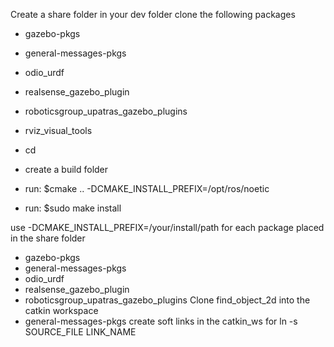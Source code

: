 Create a share folder in your dev folder
clone the following packages
- gazebo-pkgs
- general-messages-pkgs
- odio_urdf
- realsense_gazebo_plugin
- roboticsgroup_upatras_gazebo_plugins
- rviz_visual_tools

- cd <package name>
- create a build folder
- run: $cmake .. -DCMAKE_INSTALL_PREFIX=/opt/ros/noetic
- run: $sudo make install

use -DCMAKE_INSTALL_PREFIX=/your/install/path for each package placed in the share folder
- gazebo-pkgs
- general-messages-pkgs
- odio_urdf
- realsense_gazebo_plugin
- roboticsgroup_upatras_gazebo_plugins
Clone find_object_2d into the catkin workspace
 - general-messages-pkgs
create soft links in the catkin_ws for ln -s SOURCE_FILE LINK_NAME
